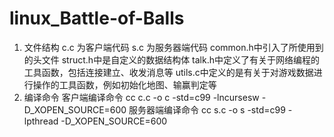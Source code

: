 # linux_Battle-of-Balls

1. 文件结构
   	c.c 为客户端代码
   	s.c 为服务器端代码
   	common.h中引入了所使用到的头文件
   	struct.h中是自定义的数据结构体
   	talk.h中定义了有关于网络编程的工具函数，包括连接建立、收发消息等
   	utils.c中定义的是有关于对游戏数据进行操作的工具函数，例如初始化地图、输赢判定等
2. 编译命令
   客户端编译命令
   cc c.c -o c -std=c99 -lncursesw -D_XOPEN_SOURCE=600
   服务器端编译命令
   cc s.c -o s -std=c99 -lpthread -D_XOPEN_SOURCE=600